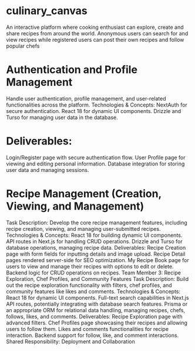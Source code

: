 # culinary_canvas
An interactive platform where cooking enthusiast can explore, create and share recipes from around the world. Anonymous users can search for and view recipes while registered users can post their own recipes and follow popular chefs


# Authentication and Profile Management
Handle user authentication, profile management, and user-related functionalities across the platform.
Technologies & Concepts:
NextAuth for secure authentication.
React 18 for dynamic UI components.
Drizzle and Turso for managing user data in the database.


# Deliverables:
Login/Register page with secure authentication flow.
User Profile page for viewing and editing personal information.
Database integration for storing user data and managing sessions.

# Recipe Management (Creation, Viewing, and Management)
Task Description: Develop the core recipe management features, including recipe creation, viewing, and managing user-submitted recipes.
Technologies & Concepts:
React 18 for building dynamic UI components.
API routes in Next.js for handling CRUD operations.
Drizzle and Turso for database operations, managing recipe data.
Deliverables:
Recipe Creation page with form fields for inputting details and image upload.
Recipe Detail pages rendered server-side for SEO optimization.
My Recipe Book page for users to view and manage their recipes with options to edit or delete.
Backend logic for CRUD operations on recipes.
Team Member 3: Recipe Exploration, Chef Profiles, and Community Features
Task Description: Build out the recipe exploration functionality with filters, chef profiles, and community features like likes and comments.
Technologies & Concepts:
React 18 for dynamic UI components.
Full-text search capabilities in Next.js API routes, potentially integrating with database search features.
Prisma or an appropriate ORM for relational data handling, managing recipes, chefs, follows, likes, and comments.
Deliverables:
Recipe Exploration page with advanced filters.
Chef Profiles page showcasing their recipes and allowing users to follow them.
Likes and comments functionalities for recipe interaction.
Backend support for follow, like, and comment interactions.
Shared Responsibility: Deployment and Collaboration
